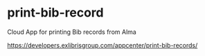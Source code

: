 # print-bib-record
 Cloud App for printing Bib records from Alma

https://developers.exlibrisgroup.com/appcenter/print-bib-records/

